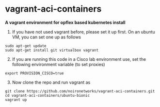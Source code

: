 # vagrant-aci-containers
**A vagrant environment for opflex based kubernetes install**

1. If you have not used vagrant before, please set it up first. On an ubuntu VM, you can set one up as follows
```
sudo apt-get update
sudo apt-get install git virtualbox vagrant
```
2. If you are running this code in a Cisco lab environment use, set the following environment variable (to set proxies)
```
export PROVISION_CISCO=true
```
3. Now clone the repo and run vagrant as
```
git clone https://github.com/noironetworks/vagrant-aci-containers.git
cd vagrant-aci-containers/ubuntu-bionic
vagrant up
```
